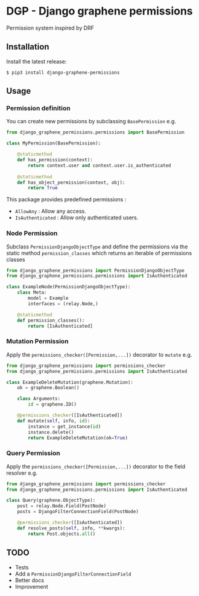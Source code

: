 # DGP - Django graphene permissions

Permission system inspired by DRF


## Installation

Install the latest release:

```shell
$ pip3 install django-graphene-permissions
```

## Usage

### Permission definition

You can create new permissions by subclassing `BasePermission` e.g. 

```python
from django_graphene_permissions.permissions import BasePermission

class MyPermission(BasePermission):

	@staticmethod
	def has_permission(context):
		return context.user and context.user.is_authenticated
	
	@staticmethod
	def has_object_permission(context, obj):
		return True


```

This package provides predefined permissions : 

* `AllowAny` : Allow any access.
* `IsAuthenticated` : Allow only authenticated users.


### Node Permission

Subclass `PermissionDjangoObjectType` and define the permissions via the static method `permission_classes` which returns an iterable of permissions classes


```python
from django_graphene_permissions import PermissionDjangoObjectType
from django_graphene_permissions.permissions import IsAuthenticated

class ExampleNode(PermissionDjangoObjectType):
	class Meta:
		model = Example
		interfaces = (relay.Node,)

	@staticmethod
	def permission_classes():
		return [IsAuthenticated]
```

### Mutation Permission

Apply the `permissions_checker([Permission,...])` decorator to `mutate` e.g.

```python
from django_graphene_permissions import permissions_checker
from django_graphene_permissions.permissions import IsAuthenticated

class ExampleDeleteMutation(graphene.Mutation):
	ok = graphene.Boolean()

	class Arguments:
		id = graphene.ID()

	@permissions_checker([IsAuthenticated])
	def mutate(self, info, id):
		instance = get_instance(id)
		instance.delete()
		return ExampleDeleteMutation(ok=True)
``` 

### Query Permission

Apply the `permissions_checker([Permission,...])` decorator to the field resolver e.g.

```python
from django_graphene_permissions import permissions_checker
from django_graphene_permissions.permissions import IsAuthenticated

class Query(graphene.ObjectType):
	post = relay.Node.Field(PostNode)
	posts = DjangoFilterConnectionField(PostNode)

	@permissions_checker([IsAuthenticated])
	def resolve_posts(self, info, **kwargs):
		return Post.objects.all()
```

## TODO

* Tests
* Add a `PermissionDjangoFilterConnectionField`
* Better docs
* Improvement

